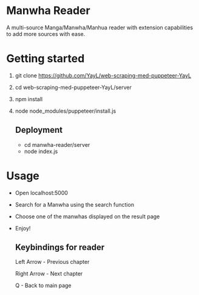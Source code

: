 
# Manwha Reader

A multi-source Manga/Manwha/Manhua reader with extension capabilities to add more sources with ease. 

# Getting started
1) git clone https://github.com/YayL/web-scraping-med-puppeteer-YayL
2) cd web-scraping-med-puppeteer-YayL/server
3) npm install
4) node node_modules/puppeteer/install.js

	## Deployment
	- cd manwha-reader/server
	- node index.js
	
# Usage
- Open localhost:5000
- Search for a Manwha using the search function
- Choose one of the manwhas displayed on the result page
-  Enjoy!

	## Keybindings for reader
	Left Arrow - Previous chapter

	Right Arrow - Next chapter
	
    Q - Back to main page


